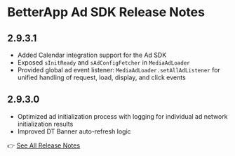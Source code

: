 # BetterApp Ad SDK Release Notes

## 2.9.3.1
- Added Calendar integration support for the Ad SDK
- Exposed `sInitReady` and `sAdConfigFetcher` in `MediaAdLoader`
- Provided global ad event listener: `MediaAdLoader.setAllAdListener` for unified handling of request, load, display, and click events

## 2.9.3.0
- Optimized ad initialization process with logging for individual ad network initialization results
- Improved DT Banner auto-refresh logic

👉 [See All Release Notes](./ad_sdk_release_note.md)